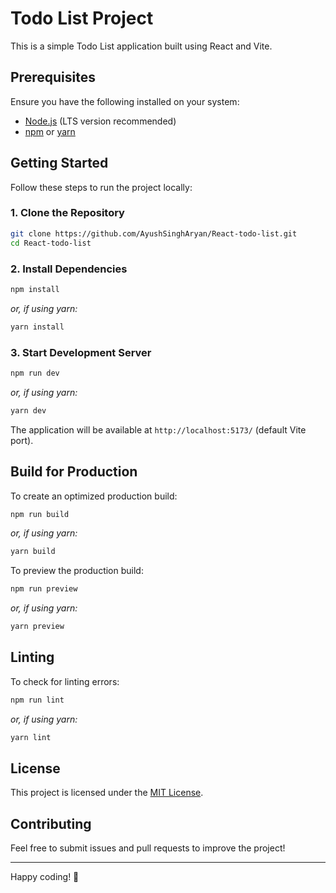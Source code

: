 # Todo List Project

This is a simple Todo List application built using React and Vite.

## Prerequisites

Ensure you have the following installed on your system:

- [Node.js](https://nodejs.org/) (LTS version recommended)
- [npm](https://www.npmjs.com/) or [yarn](https://yarnpkg.com/)

## Getting Started

Follow these steps to run the project locally:

### 1. Clone the Repository

```sh
git clone https://github.com/AyushSinghAryan/React-todo-list.git
cd React-todo-list
```

### 2. Install Dependencies

```sh
npm install
```
_or, if using yarn:_

```sh
yarn install
```

### 3. Start Development Server

```sh
npm run dev
```
_or, if using yarn:_

```sh
yarn dev
```

The application will be available at `http://localhost:5173/` (default Vite port).

## Build for Production

To create an optimized production build:

```sh
npm run build
```
_or, if using yarn:_

```sh
yarn build
```

To preview the production build:

```sh
npm run preview
```
_or, if using yarn:_

```sh
yarn preview
```

## Linting

To check for linting errors:

```sh
npm run lint
```
_or, if using yarn:_

```sh
yarn lint
```

## License

This project is licensed under the [MIT License](LICENSE).

## Contributing

Feel free to submit issues and pull requests to improve the project!

---

Happy coding! 🚀

